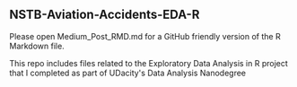 ## NSTB-Aviation-Accidents-EDA-R

Please open Medium_Post_RMD.md for a GitHub friendly version of the R Markdown file. 

This repo includes files related to the Exploratory Data Analysis in R project that I completed as part of UDacity's Data Analysis Nanodegree

